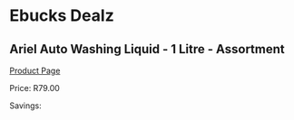 
# Ebucks Dealz
## Ariel Auto Washing Liquid - 1 Litre - Assortment
[Product Page](https://www.ebucks.com/web/shop/productSelected.do?prodId=985828050&catId=1158500262)

Price: R79.00

Savings: 


	